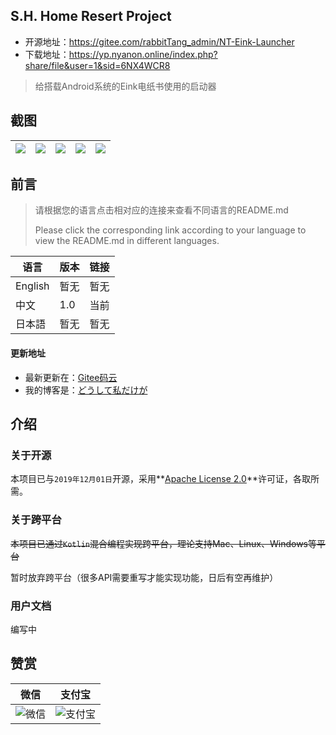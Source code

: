 ## S.H. Home Resert Project

 - 开源地址：https://gitee.com/rabbitTang_admin/NT-Eink-Launcher
 - 下载地址：https://yp.nyanon.online/index.php?share/file&user=1&sid=6NX4WCR8

> 给搭载Android系统的Eink电纸书使用的启动器

## 截图

| ![](https://rabbittang_admin.gitee.io/gallery/Screenshots/mtlauncher/1.png) | ![](https://rabbittang_admin.gitee.io/gallery/Screenshots/mtlauncher/2.png) | ![](https://rabbittang_admin.gitee.io/gallery/Screenshots/mtlauncher/3.png) | ![](https://rabbittang_admin.gitee.io/gallery/Screenshots/mtlauncher/4.png) | ![](https://rabbittang_admin.gitee.io/gallery/Screenshots/mtlauncher/5.png) |
| ------------------------------------------------------------ | ------------------------------------------------------------ | ------------------------------------------------------------ | ------------------------------------------------------------ | ------------------------------------------------------------ |

## 前言

> 请根据您的语言点击相对应的连接来查看不同语言的README.md
>
> Please click the corresponding link according to your language to view the README.md in different languages.

| 语言    | 版本 | 链接 |
| ------- | ---- | ---- |
| English | 暂无 | 暂无 |
| 中文    | 1.0  | 当前 |
| 日本語  | 暂无 | 暂无 |

#### 更新地址

- 最新更新在：[Gitee码云](https://gitee.com/rabbitTang_admin/NT-Eink-Launcher)
- 我的博客是：[どうして私だけが](https://blog.nyanon.online/)

## 介绍

### 关于开源

本项目已与``2019年12月01日``开源，采用**[Apache License 2.0](https://gitee.com/rabbitTang_admin/NT-Eink-Launcher/blob/master/LICENSE)**许可证，各取所需。

### 关于跨平台

~~本项目已通过`Kotlin`混合编程实现跨平台，理论支持Mac、Linux、Windows等平台~~

暂时放弃跨平台（很多API需要重写才能实现功能，日后有空再维护）

### 用户文档

编写中

## 赞赏

| 微信                                                         | 支付宝                                                       |
| ------------------------------------------------------------ | ------------------------------------------------------------ |
| ![微信](https://rabbittang_admin.gitee.io/gallery/pay_core/wechatpay.jpg) | ![支付宝](https://rabbittang_admin.gitee.io/gallery/pay_core/alipay.jpg) |



